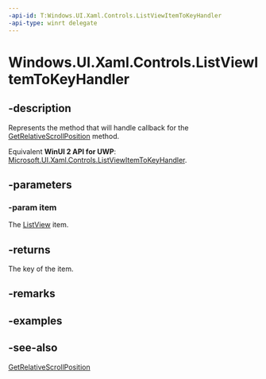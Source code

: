```yaml
---
-api-id: T:Windows.UI.Xaml.Controls.ListViewItemToKeyHandler
-api-type: winrt delegate
---
```

<!-- Delegate syntax.
public delegate string ListViewItemToKeyHandler(System.Object item)
-->
# Windows.UI.Xaml.Controls.ListViewItemToKeyHandler

## -description
Represents the method that will handle callback for the [GetRelativeScrollPosition](listviewpersistencehelper_getrelativescrollposition_2012223023.md) method.

Equivalent **WinUI 2 API for UWP**: [Microsoft.UI.Xaml.Controls.ListViewItemToKeyHandler](/windows/winui/api/microsoft.ui.xaml.controls.listviewitemtokeyhandler).

## -parameters
### -param item
The [ListView](listview.md) item.

## -returns
The key of the item.

## -remarks

## -examples

## -see-also
[GetRelativeScrollPosition](listviewpersistencehelper_getrelativescrollposition_2012223023.md)
